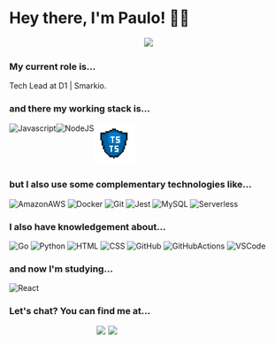 # Hey there, I'm Paulo! ✌🏻

<p align='center'>
<img src='https://media.giphy.com/media/aNqEFrYVnsS52/giphy.gif' width=300 />
</p>

### My current role is...

Tech Lead at D1 | Smarkio.

### and there my working stack is...

<div style="display:flex">
    <a> 
        <img src="https://github.com/gustavofbc/pixel_of_shields/blob/main/base/javascript.png" alt="Javascript" height="75" width="75" />
    </a>
    <a> 
        <img src="https://github.com/gustavofbc/pixel_of_shields/blob/main/base/node.png" alt="NodeJS" height="75" width="75" />
    </a>
    <a> 
        <img src="https://github.com/gustavofbc/pixel_of_shields/blob/main/base/typescript.png" alt="Typescript" height="75" width="75" />
    </a>
</div>


### but I also use some complementary technologies like...

![AmazonAWS](https://img.shields.io/badge/-Amazon%20AWS-05122A?style=flat&logo=amazonaws)
![Docker](https://img.shields.io/badge/-Docker-05122A?style=flat&logo=docker)
![Git](https://img.shields.io/badge/-Git-05122A?style=flat&logo=git)
![Jest](https://img.shields.io/badge/-Jest-05122A?style=flat&logo=jest)
![MySQL](https://img.shields.io/badge/-MySQL-05122A?style=flat&logo=mysql)
![Serverless](https://img.shields.io/badge/-Serverless-05122A?style=flat&logo=serverless)

### I also have knowledgement about...

![Go](https://img.shields.io/badge/-Go-05122A?style=flat&logo=go)
![Python](https://img.shields.io/badge/-Python-05122A?style=flat&logo=python)
![HTML](https://img.shields.io/badge/-HTML-05122A?style=flat&logo=html5)
![CSS](https://img.shields.io/badge/-CSS-05122A?style=flat&logo=css3&logoColor=1572B6)
![GitHub](https://img.shields.io/badge/-GitHub-05122A?style=flat&logo=github)
![GitHubActions](https://img.shields.io/badge/-GitHub%20Actions-05122A?style=flat&logo=githubactions)
![VSCode](https://img.shields.io/badge/-Visual%20Studio%20Code-05122A?style=flat&logo=visual-studio-code&logoColor=007ACC)

### and now I'm studying...
![React](https://img.shields.io/badge/-React-05122A?style=flat&logo=react)

### Let's chat? You can find me at...

<div style="display:flex; flex-direction: row; justify-content: center; align-items: center; width: 70%;">
    <a style="margin-right: 5px" href="https://www.linkedin.com/in/rodriguespaulo">
        <img src="https://img.shields.io/badge/rodriguespaulo-0077B5?style=flat&logo=linkedin&logoColor=white" />
    </a>
    <a href="https://www.twitter.com/qualvalordex">
        <img src="https://img.shields.io/badge/@qualvalordex-1DA1F2?style=flat&logo=twitter&logoColor=white" />
    </a>
</div>
